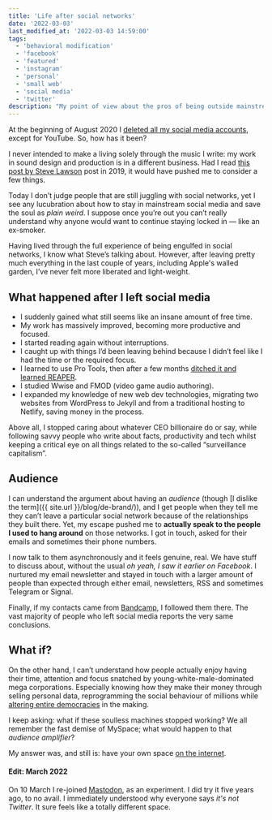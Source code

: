 ```yaml
---
title: 'Life after social networks'
date: '2022-03-03'
last_modified_at: '2022-03-03 14:59:00'
tags:
  - 'behavioral modification'
  - 'facebook'
  - 'featured'
  - 'instagram'
  - 'personal'
  - 'small web'
  - 'social media'
  - 'twitter'
description: "My point of view about the pros of being outside mainstream social networks for the last 19 months."
---
```

At the beginning of August 2020 I [deleted all my social media accounts](/blog/escape-from-social-media/), except for YouTube. So, how has it been?

I never intended to make a living solely through the music I write: my work in sound design and production is in a different business. Had I read [this post by Steve Lawson](https://www.stevelawson.net/2021/08/keeping-your-soul-in-an-algorithmic-world/) post in 2019, it would have pushed me to consider a few things. 

Today I don’t judge people that are still juggling with social networks, yet I see any lucubration about how to stay in mainstream social media and save the soul as _plain weird_. I suppose once you’re out you can’t really understand why anyone would want to continue staying locked in — like an ex-smoker.

Having lived through the full experience of being engulfed in social networks, I know what Steve’s talking about. However, after leaving pretty much everything in the last couple of years, including Apple's walled garden, I’ve never felt more liberated and light-weight.

## What happened after I left social media

- I suddenly gained what still seems like an insane amount of free time.
- My work has massively improved, becoming more productive and focused.
- I started reading again without interruptions.
- I caught up with things I’d been leaving behind because I didn’t feel like I had the time or the required focus.
- I learned to use Pro Tools, then after a few months [ditched it and learned REAPER](https://minutestomidnight.co.uk/blog/daw-from-logic-to-pro-tools-to-reaper-part-1/).
- I studied Wwise and FMOD (video game audio authoring).
- I expanded my knowledge of new web dev technologies, migrating two websites from WordPress to Jekyll and from a traditional hosting to Netlify, saving money in the process.

Above all, I stopped caring about whatever CEO billionaire do or say, while following savvy people who write about facts, productivity and tech whilst keeping a critical eye on all things related to the so-called “surveillance capitalism”.

## Audience

I can understand the argument about having an _audience_ (though [I dislike the term]({{ site.url }}/blog/de-brand/)), and I get people when they tell me they can’t leave a particular social network because of the relationships they built there. Yet, my escape pushed me to **actually speak to the people I used to hang around** on those networks. I got in touch, asked for their emails and sometimes their phone numbers.

I now talk to them asynchronously and it feels genuine, real. We have stuff to discuss about, without the usual _oh yeah, I saw it earlier on Facebook_. I nurtured my email newsletter and stayed in touch with a larger amount of people than expected through either email, newsletters, RSS and sometimes Telegram or Signal. 

Finally, if my contacts came from [Bandcamp](https://minutestomidnight.bandcamp.com/), I followed them there. The vast majority of people who left social media reports the very same conclusions.

## What if?

On the other hand, I can’t understand how people actually enjoy having their time, attention and focus snatched by young-white-male-dominated mega corporations. Especially knowing how they make their money through selling personal data, reprogramming the social behaviour of millions while [altering entire democracies](https://en.wikipedia.org/wiki/The_Great_Hack) in the making.

I keep asking: what if these soulless machines stopped working? We all remember the fast demise of MySpace; what would happen to that _audience amplifier_?

My answer was, and still is: have your own space [on the internet](https://www.onebigfluke.com/2012/07/focusing-on-positives-why-i-have-my-own.html).

<div class="notice">
  <h4>Edit: March 2022</h4>
  <p>On 10 March I re-joined <a href="https://mastodon.help/">Mastodon</a>, as an experiment. I did try it five years ago, to no avail. I immediately understood why everyone says <em>it's not Twitter</em>. It sure feels like a totally different space.</p>
</div>